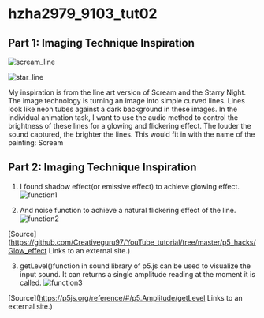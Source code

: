 # hzha2979_9103_tut02
## Part 1: Imaging Technique Inspiration
![scream_line](https://github.com/hzha2979/hzha2979_9103_tut02/assets/145727979/61cd02a4-0d9e-4e83-90cf-2fce10dde242)

![star_line](https://github.com/hzha2979/hzha2979_9103_tut02/assets/145727979/7d6f575f-16d7-48dc-9598-cf187dfccd7a)


My inspiration is from the line art version of Scream and the Starry Night. The image technology is turning an image into simple curved lines. Lines look like neon tubes against a dark background in these images. In the individual animation task, I want to use the audio method to control the brightness of these lines for a glowing and flickering effect. The louder the sound captured, the brighter the lines. This would fit in with the name of the painting: Scream

## Part 2: Imaging Technique Inspiration

1. I found shadow effect(or emissive effect) to achieve glowing effect.
![function1](https://github.com/hzha2979/hzha2979_9103_tut02/assets/145727979/9a4272a2-1fcf-4097-ab00-5fb6ac360b4d)

2. And noise function to achieve a natural flickering effect of the line. 
![function2](https://github.com/hzha2979/hzha2979_9103_tut02/assets/145727979/6b93743d-f5ae-4d6e-a26c-f876d2bb53d1)


[Source](https://github.com/Creativeguru97/YouTube_tutorial/tree/master/p5_hacks/Glow_effect
Links to an external site.)

3. getLevel()function in sound library of p5.js can be used to visualize the input sound. It can returns a single amplitude reading at the moment it is called.
![function3](https://github.com/hzha2979/hzha2979_9103_tut02/assets/145727979/d994feac-910e-4314-8a37-f1d936aa8648)

[Source](https://p5js.org/reference/#/p5.Amplitude/getLevel
Links to an external site.)

